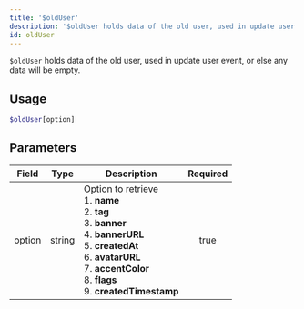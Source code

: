 ```yaml
---
title: '$oldUser'
description: '$oldUser holds data of the old user, used in update user event, or else any data will be empty.'
id: oldUser
---
```


`$oldUser` holds data of the old user, used in update user event, or else any data will be empty.

## Usage

```php
$oldUser[option]
```

## Parameters

| Field  | Type   | Description                                                                                                                                                                                                                                                                             | Required |
| ------ | ------ | --------------------------------------------------------------------------------------------------------------------------------------------------------------------------------------------------------------------------------------------------------------------------------------- |:--------:|
| option | string | Option to retrieve <br /> 1. **name** <br /> 2. **tag** <br /> 3. **banner** <br /> 4. **bannerURL** <br /> 5. **createdAt** <br /> 6. **avatarURL** <br /> 7. **accentColor** <br /> 8. **flags** <br /> 9. **createdTimestamp** |   true   |